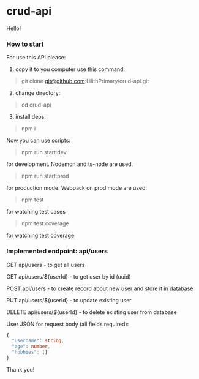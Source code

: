 # crud-api

Hello!

### How to start

For use this API please:

1) copy it to you computer use this command:

> git clone git@github.com:LilithPrimary/crud-api.git

2) change directory:

> cd crud-api

3) install deps:

> npm i

Now you can use scripts:

> npm run start:dev

for development. Nodemon and ts-node are used.

> npm run start:prod

for production mode. Webpack on prod mode are used.

> npm test

for watching test cases

> npm test:coverage

for watching test coverage

### Implemented endpoint: api/users

GET api/users - to get all users

GET api/users/${userId} - to get user by id (uuid)

POST api/users - to create record about new user and store it in database

PUT api/users/${userId} - to update existing user  

DELETE api/users/${userId} - to delete existing user from database

User JSON for request body (all fields required):

```ts
{  
  "username": string,  
  "age": number,  
  "hobbies": []  
}
```


Thank you!

